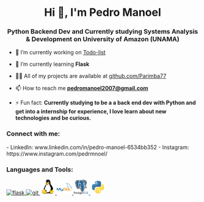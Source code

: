 <h1 align="center">Hi 👋, I'm Pedro Manoel</h1>
<h3 align="center">Python Backend Dev and Currently studying Systems Analysis & Development on University of Amazon (UNAMA)</h3>

- 🔭 I’m currently working on [Todo-list](github.com/Parimba77/todo-list-cli)

- 🌱 I’m currently learning **Flask**

- 👨‍💻 All of my projects are available at [github.com/Parimba77](github.com/Parimba77)

- 📫 How to reach me **pedromanoel2007@gmail.com**

- ⚡ Fun fact: **Currently studying to be a a back end dev with Python and get into a internship for experience, I love learn about new technologies and be curious.**

<h3 align="left">Connect with me:</h3>
<p align="left">
- LinkedIn: www.linkedin.com/in/pedro-manoel-6534bb352
- Instagram: https://www.instagram.com/pedrmnoel/
</p>

<h3 align="left">Languages and Tools:</h3>
<p align="left"> <a href="https://flask.palletsprojects.com/" target="_blank" rel="noreferrer"> <img src="https://www.bairesdev.com/wp-content/uploads/2021/08/Flask-1.svg" alt="flask" width="40" height="40"/> </a> <a href="https://git-scm.com/" target="_blank" rel="noreferrer"> <img src="https://www.vectorlogo.zone/logos/git-scm/git-scm-icon.svg" alt="git" width="40" height="40"/> </a> <a href="https://www.linux.org/" target="_blank" rel="noreferrer"> <img src="https://raw.githubusercontent.com/devicons/devicon/master/icons/linux/linux-original.svg" alt="linux" width="40" height="40"/> </a> <a href="https://www.mysql.com/" target="_blank" rel="noreferrer"> <img src="https://raw.githubusercontent.com/devicons/devicon/master/icons/mysql/mysql-original-wordmark.svg" alt="mysql" width="40" height="40"/> </a> <a href="https://www.postgresql.org" target="_blank" rel="noreferrer"> <img src="https://raw.githubusercontent.com/devicons/devicon/master/icons/postgresql/postgresql-original-wordmark.svg" alt="postgresql" width="40" height="40"/> </a> <a href="https://www.python.org" target="_blank" rel="noreferrer"> <img src="https://raw.githubusercontent.com/devicons/devicon/master/icons/python/python-original.svg" alt="python" width="40" height="40"/> </a> </p>
